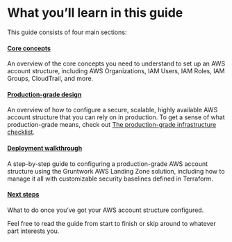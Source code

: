 # What you’ll learn in this guide

This guide consists of four main sections:



<div className="dlist">

#### [Core concepts](#core_concepts)

An overview of the core concepts you need to understand to set up an AWS account structure, including AWS
Organizations, IAM Users, IAM Roles, IAM Groups, CloudTrail, and more.

#### [Production-grade design](#production_grade_design)

An overview of how to configure a secure, scalable, highly available AWS account structure that you can rely on in
production. To get a sense of what production-grade means, check out
[The production-grade infrastructure checklist](/guides/foundations/how-to-use-gruntwork-infrastructure-as-code-library#production_grade_infra_checklist).

#### [Deployment walkthrough](#deployment_walkthrough)

A step-by-step guide to configuring a production-grade AWS account structure using the Gruntwork AWS Landing Zone
solution, including how to manage it all with customizable security baselines defined in Terraform.

#### [Next steps](#next_steps)

What to do once you’ve got your AWS account structure configured.


</div>

Feel free to read the guide from start to finish or skip around to whatever part interests you.



<!-- ##DOCS-SOURCER-START
{"sourcePlugin":"Service Catalog Reference","hash":"d1419ff12cc0be02ab34315bdeec1fa1"}
##DOCS-SOURCER-END -->
